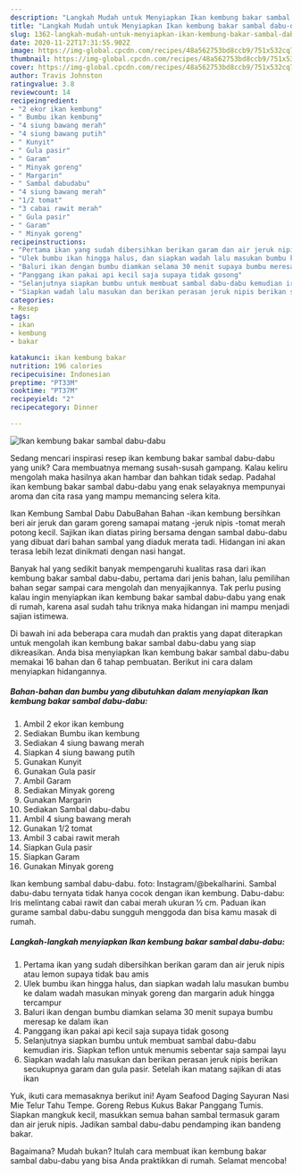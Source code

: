 ```yaml
---
description: "Langkah Mudah untuk Menyiapkan Ikan kembung bakar sambal dabu-dabu yang Bisa Manjain Lidah"
title: "Langkah Mudah untuk Menyiapkan Ikan kembung bakar sambal dabu-dabu yang Bisa Manjain Lidah"
slug: 1362-langkah-mudah-untuk-menyiapkan-ikan-kembung-bakar-sambal-dabu-dabu-yang-bisa-manjain-lidah
date: 2020-11-22T17:31:55.902Z
image: https://img-global.cpcdn.com/recipes/48a562753bd8ccb9/751x532cq70/ikan-kembung-bakar-sambal-dabu-dabu-foto-resep-utama.jpg
thumbnail: https://img-global.cpcdn.com/recipes/48a562753bd8ccb9/751x532cq70/ikan-kembung-bakar-sambal-dabu-dabu-foto-resep-utama.jpg
cover: https://img-global.cpcdn.com/recipes/48a562753bd8ccb9/751x532cq70/ikan-kembung-bakar-sambal-dabu-dabu-foto-resep-utama.jpg
author: Travis Johnston
ratingvalue: 3.8
reviewcount: 14
recipeingredient:
- "2 ekor ikan kembung"
- " Bumbu ikan kembung"
- "4 siung bawang merah"
- "4 siung bawang putih"
- " Kunyit"
- " Gula pasir"
- " Garam"
- " Minyak goreng"
- " Margarin"
- " Sambal dabudabu"
- "4 siung bawang merah"
- "1/2 tomat"
- "3 cabai rawit merah"
- " Gula pasir"
- " Garam"
- " Minyak goreng"
recipeinstructions:
- "Pertama ikan yang sudah dibersihkan berikan garam dan air jeruk nipis atau lemon supaya tidak bau amis"
- "Ulek bumbu ikan hingga halus, dan siapkan wadah lalu masukan bumbu ke dalam wadah masukan minyak goreng dan margarin aduk hingga tercampur"
- "Baluri ikan dengan bumbu diamkan selama 30 menit supaya bumbu meresap ke dalam ikan"
- "Panggang ikan pakai api kecil saja supaya tidak gosong"
- "Selanjutnya siapkan bumbu untuk membuat sambal dabu-dabu kemudian iris. Siapkan teflon untuk menumis sebentar saja sampai layu"
- "Siapkan wadah lalu masukan dan berikan perasan jeruk nipis berikan secukupnya garam dan gula pasir. Setelah ikan matang sajikan di atas ikan"
categories:
- Resep
tags:
- ikan
- kembung
- bakar

katakunci: ikan kembung bakar 
nutrition: 196 calories
recipecuisine: Indonesian
preptime: "PT33M"
cooktime: "PT37M"
recipeyield: "2"
recipecategory: Dinner

---
```



![Ikan kembung bakar sambal dabu-dabu](https://img-global.cpcdn.com/recipes/48a562753bd8ccb9/751x532cq70/ikan-kembung-bakar-sambal-dabu-dabu-foto-resep-utama.jpg)

Sedang mencari inspirasi resep ikan kembung bakar sambal dabu-dabu yang unik? Cara membuatnya memang susah-susah gampang. Kalau keliru mengolah maka hasilnya akan hambar dan bahkan tidak sedap. Padahal ikan kembung bakar sambal dabu-dabu yang enak selayaknya mempunyai aroma dan cita rasa yang mampu memancing selera kita.

Ikan Kembung Sambal Dabu DabuBahan Bahan -ikan kembung bersihkan beri air jeruk dan garam goreng samapai matang -jeruk nipis -tomat merah potong kecil. Sajikan ikan diatas piring bersama dengan sambal dabu-dabu yang dibuat dari bahan sambal yang diaduk merata tadi. Hidangan ini akan terasa lebih lezat dinikmati dengan nasi hangat.

Banyak hal yang sedikit banyak mempengaruhi kualitas rasa dari ikan kembung bakar sambal dabu-dabu, pertama dari jenis bahan, lalu pemilihan bahan segar sampai cara mengolah dan menyajikannya. Tak perlu pusing kalau ingin menyiapkan ikan kembung bakar sambal dabu-dabu yang enak di rumah, karena asal sudah tahu triknya maka hidangan ini mampu menjadi sajian istimewa.


Di bawah ini ada beberapa cara mudah dan praktis yang dapat diterapkan untuk mengolah ikan kembung bakar sambal dabu-dabu yang siap dikreasikan. Anda bisa menyiapkan Ikan kembung bakar sambal dabu-dabu memakai 16 bahan dan 6 tahap pembuatan. Berikut ini cara dalam menyiapkan hidangannya.

<!--inarticleads1-->

##### Bahan-bahan dan bumbu yang dibutuhkan dalam menyiapkan Ikan kembung bakar sambal dabu-dabu:

1. Ambil 2 ekor ikan kembung
1. Sediakan  Bumbu ikan kembung
1. Sediakan 4 siung bawang merah
1. Siapkan 4 siung bawang putih
1. Gunakan  Kunyit
1. Gunakan  Gula pasir
1. Ambil  Garam
1. Sediakan  Minyak goreng
1. Gunakan  Margarin
1. Sediakan  Sambal dabu-dabu
1. Ambil 4 siung bawang merah
1. Gunakan 1/2 tomat
1. Ambil 3 cabai rawit merah
1. Siapkan  Gula pasir
1. Siapkan  Garam
1. Gunakan  Minyak goreng


Ikan kembung sambal dabu-dabu. foto: Instagram/@bekalharini. Sambal dabu-dabu ternyata tidak hanya cocok dengan ikan kembung. Dabu-dabu: Iris melintang cabai rawit dan cabai merah ukuran ½ cm. Paduan ikan gurame sambal dabu-dabu sungguh menggoda dan bisa kamu masak di rumah. 

<!--inarticleads2-->

##### Langkah-langkah menyiapkan Ikan kembung bakar sambal dabu-dabu:

1. Pertama ikan yang sudah dibersihkan berikan garam dan air jeruk nipis atau lemon supaya tidak bau amis
1. Ulek bumbu ikan hingga halus, dan siapkan wadah lalu masukan bumbu ke dalam wadah masukan minyak goreng dan margarin aduk hingga tercampur
1. Baluri ikan dengan bumbu diamkan selama 30 menit supaya bumbu meresap ke dalam ikan
1. Panggang ikan pakai api kecil saja supaya tidak gosong
1. Selanjutnya siapkan bumbu untuk membuat sambal dabu-dabu kemudian iris. Siapkan teflon untuk menumis sebentar saja sampai layu
1. Siapkan wadah lalu masukan dan berikan perasan jeruk nipis berikan secukupnya garam dan gula pasir. Setelah ikan matang sajikan di atas ikan


Yuk, ikuti cara memasaknya berikut ini! Ayam Seafood Daging Sayuran Nasi Mie Telur Tahu Tempe. Goreng Rebus Kukus Bakar Panggang Tumis. Siapkan mangkuk kecil, masukkan semua bahan sambal termasuk garam dan air jeruk nipis. Jadikan sambal dabu-dabu pendamping ikan bandeng bakar. 

Bagaimana? Mudah bukan? Itulah cara membuat ikan kembung bakar sambal dabu-dabu yang bisa Anda praktikkan di rumah. Selamat mencoba!

